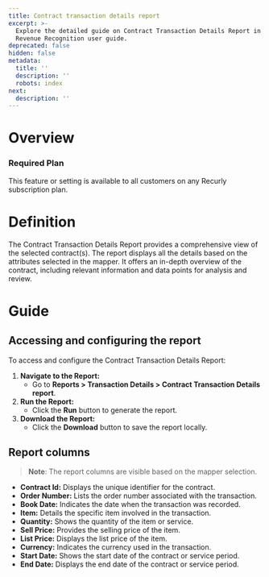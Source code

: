 ```yaml
---
title: Contract transaction details report
excerpt: >-
  Explore the detailed guide on Contract Transaction Details Report in Recurly's
  Revenue Recognition user guide.
deprecated: false
hidden: false
metadata:
  title: ''
  description: ''
  robots: index
next:
  description: ''
---
```

# Overview

### Required Plan

This feature or setting is available to all customers on any Recurly subscription plan.

# Definition

The Contract Transaction Details Report provides a comprehensive view of the selected contract(s). The report displays all the details based on the attributes selected in the mapper. It offers an in-depth overview of the contract, including relevant information and data points for analysis and review.

# Guide

## Accessing and configuring the report

To access and configure the Contract Transaction Details Report:

1. **Navigate to the Report:**
   * Go to **Reports > Transaction Details > Contract Transaction Details report**.
2. **Run the Report:**
   * Click the **Run** button to generate the report.
3. **Download the Report:**
   * Click the **Download** button to save the report locally.

## Report columns

> **Note**: The report columns are visible based on the mapper selection.

* **Contract Id:** Displays the unique identifier for the contract.
* **Order Number:** Lists the order number associated with the transaction.
* **Book Date:** Indicates the date when the transaction was recorded.
* **Item:** Details the specific item involved in the transaction.
* **Quantity:** Shows the quantity of the item or service.
* **Sell Price:** Provides the selling price of the item.
* **List Price:** Displays the list price of the item.
* **Currency:** Indicates the currency used in the transaction.
* **Start Date:** Shows the start date of the contract or service period.
* **End Date:** Displays the end date of the contract or service period.